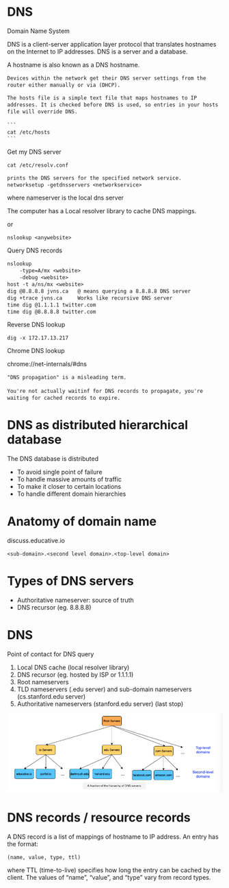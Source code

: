 # DNS

Domain Name System

DNS is a client-server application layer protocol that translates hostnames on the Internet to IP addresses. DNS is a server and a database.

A hostname is also known as a DNS hostname.

~~~admonish note
Devices within the network get their DNS server settings from the router either manually or via (DHCP).
~~~

~~~admonish tip title="Hosts file"
The hosts file is a simple text file that maps hostnames to IP addresses. It is checked before DNS is used, so entries in your hosts file will override DNS. 

```
cat /etc/hosts
```
~~~

Get my DNS server

```
cat /etc/resolv.conf   
```

~~~admonish tip
prints the DNS servers for the specified network service.
networksetup -getdnsservers <networkservice>
~~~

where nameserver is the local dns server

The computer has a Local resolver library to cache DNS mappings.

or

```
nslookup <anywebsite>
```

Query DNS records

```
nslookup                       
    -type=A/mx <website>
    -debug <website> 
host -t a/ns/mx <website>
dig @8.8.8.8 jvns.ca   @ means querying a 8.8.8.8 DNS server
dig +trace jvns.ca     Works like recursive DNS server
time dig @1.1.1.1 twitter.com
time dig @8.8.8.8 twitter.com
```

Reverse DNS lookup

```
dig -x 172.17.13.217
```

Chrome DNS lookup

chrome://net-internals/#dns

~~~admonish info title="On 'DNS propagation'"
"DNS propagation" is a misleading term. 

You're not actually waitinf for DNS records to propagate, you're waiting for cached records to expire.
~~~

# **DNS as distributed hierarchical database**

The DNS database is distributed

- To avoid single point of failure
- To handle massive amounts of traffic
- To make it closer to certain locations
- To handle different domain hierarchies


# **Anatomy of domain name**

discuss.educative.io

```
<sub-domain>.<second level domain>.<top-level domain>
```

# **Types of DNS servers**

- Authoritative nameserver: source of truth
- DNS recursor (eg. 8.8.8.8)


# **DNS**

Point of contact for DNS query

1. Local DNS cache (local resolver library)
2. DNS recursor (eg. hosted by ISP or 1.1.1.1)
3. Root nameservers
4. TLD nameservers (.edu server) and sub-domain nameservers (cs.stanford.edu server)
5. Authoritative nameservers (stanford.edu server) (last stop)


![DNS](dns.png)

# **DNS records / resource records**

A DNS record is a list of mappings of hostname to IP address. An entry has the format:

```
(name, value, type, ttl)
```

where TTL (time-to-live) specifies how long the entry can be cached by the client. The values of “name”, “value”, and “type” vary from record types.
